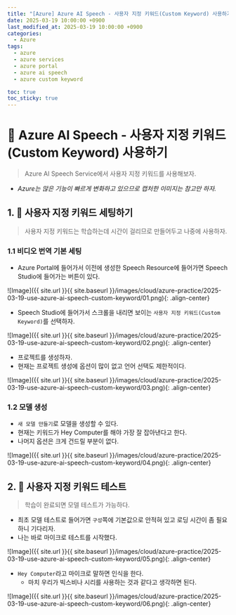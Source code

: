 ```yaml
---
title: "[Azure] Azure AI Speech - 사용자 지정 키워드(Custom Keyword) 사용하기"
date: 2025-03-19 10:00:00 +0900
last_modified_at: 2025-03-19 10:00:00 +0900
categories: 
  - Azure
tags:
  - azure
  - azure services
  - azure portal
  - azure ai speech
  - azure custom keyword

toc: true
toc_sticky: true
---
```


# 🎯 Azure AI Speech - 사용자 지정 키워드(Custom Keyword) 사용하기

> Azure AI Speech Service에서 사용자 지정 키워드를 사용해보자.

- *Azure는 많은 기능이 빠르게 변화하고 있으므로 캡처한 이미지는 참고만 하자.*


## 1. 🔧 사용자 지정 키워드 세팅하기

> 사용자 지정 키워드는 학습하는데 시간이 걸리므로 만들어두고 나중에 사용하자.

### 1.1 비디오 번역 기본 세팅

- Azure Portal에 들어가서 이전에 생성한 Speech Resource에 들어가면 Speech Studio에 들어가는 버튼이 있다.

![Image]({{ site.url }}{{ site.baseurl }}/images/cloud/azure-practice/2025-03-19-use-azure-ai-speech-custom-keyword/01.png){: .align-center}

- Speech Studio에 들어가서 스크롤을 내리면 보이는 `사용자 지정 키워드(Custom Keyword)`를 선택하자.

![Image]({{ site.url }}{{ site.baseurl }}/images/cloud/azure-practice/2025-03-19-use-azure-ai-speech-custom-keyword/02.png){: .align-center}

- 프로젝트를 생성하자.
- 현재는 프로젝트 생성에 옵션이 많이 없고 언어 선택도 제한적이다.

![Image]({{ site.url }}{{ site.baseurl }}/images/cloud/azure-practice/2025-03-19-use-azure-ai-speech-custom-keyword/03.png){: .align-center}

### 1.2 모델 생성

- `새 모델 만들기`로 모델을 생성할 수 있다.
- 현재는 키워드가 Hey Computer를 해야 가장 잘 잡아낸다고 한다.
- 나머지 옵션은 크게 건드릴 부분이 없다.

![Image]({{ site.url }}{{ site.baseurl }}/images/cloud/azure-practice/2025-03-19-use-azure-ai-speech-custom-keyword/04.png){: .align-center}

## 2. 🤖 사용자 지정 키워드 테스트

> 학습이 완료되면 모델 테스트가 가능하다.

- 최초 모델 테스트로 들어가면 `구성`쪽에 기본값으로 안적혀 있고 로딩 시간이 좀 필요하니 기다리자.
- 나는 바로 마이크로 테스트를 시작했다.

![Image]({{ site.url }}{{ site.baseurl }}/images/cloud/azure-practice/2025-03-19-use-azure-ai-speech-custom-keyword/05.png){: .align-center}

- `Hey Computer`라고 마이크로 말하면 인식을 한다.
  - 마치 우리가 빅스비나 시리를 사용하는 것과 같다고 생각하면 된다.

![Image]({{ site.url }}{{ site.baseurl }}/images/cloud/azure-practice/2025-03-19-use-azure-ai-speech-custom-keyword/06.png){: .align-center}
